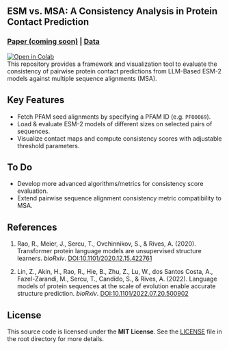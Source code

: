 ## ESM vs. MSA: A Consistency Analysis in Protein Contact Prediction

### [Paper (coming soon)](#) | [Data](https://www.ebi.ac.uk/interpro/entry/pfam/#table)
[![Open in Colab](https://colab.research.google.com/assets/colab-badge.svg)](https://colab.research.google.com/drive/1wz8o5HeZKbKzjjCMBisdzUlsUw6fF_g1?usp=sharing)<br>
This repository provides a framework and visualization tool to evaluate the consistency of pairwise protein contact predictions from LLM-Based ESM-2 models against multiple sequence alignments (MSA). 

## Key Features
- Fetch PFAM seed alignments by specifying a PFAM ID (e.g. `PF00069`).
- Load & evaluate ESM-2 models of different sizes on selected pairs of sequences.
- Visualize contact maps and compute consistency scores with adjustable threshold parameters.

## To Do
- Develop more advanced algorithms/metrics for consistency score evaluation.
- Extend pairwise sequence alignment consistency metric compatibility to MSA.

## References

1. Rao, R., Meier, J., Sercu, T., Ovchinnikov, S., & Rives, A. (2020). Transformer protein language models are unsupervised structure learners. *bioRxiv*. [DOI:10.1101/2020.12.15.422761](https://doi.org/10.1101/2020.12.15.422761)

2. Lin, Z., Akin, H., Rao, R., Hie, B., Zhu, Z., Lu, W., dos Santos Costa, A., Fazel-Zarandi, M., Sercu, T., Candido, S., & Rives, A. (2022). Language models of protein sequences at the scale of evolution enable accurate structure prediction. *bioRxiv*. [DOI:10.1101/2022.07.20.500902](https://doi.org/10.1101/2022.07.20.500902)

## License

This source code is licensed under the **MIT License**. See the [LICENSE](./LICENSE) file in the root directory for more details.

